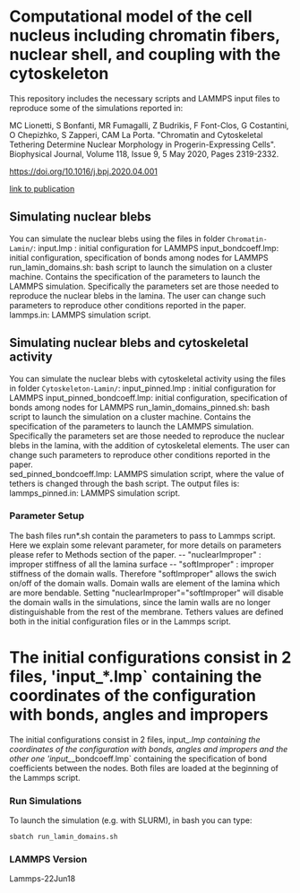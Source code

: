 # Computational model of the cell nucleus including chromatin fibers, nuclear shell, and coupling with the cytoskeleton
This repository includes the necessary scripts and LAMMPS input files to reproduce some of the simulations reported in:

MC Lionetti, S Bonfanti, MR Fumagalli, Z Budrikis, F Font-Clos, G Costantini, O Chepizhko, S Zapperi, CAM La Porta.
"Chromatin and Cytoskeletal Tethering Determine Nuclear Morphology in Progerin-Expressing Cells".
Biophysical Journal, Volume 118, Issue 9, 5 May 2020, Pages 2319-2332.

https://doi.org/10.1016/j.bpj.2020.04.001

[link to publication](https://www.sciencedirect.com/science/article/abs/pii/S0006349520303015)

## Simulating nuclear blebs
You can simulate the nuclear blebs using the files in folder `Chromatin-Lamin/`: 
 input.lmp : initial configuration for LAMMPS
 input_bondcoeff.lmp: initial configuration, specification of bonds among nodes for LAMMPS
 run_lamin_domains.sh: bash script to launch the simulation on a cluster machine. Contains the specification of the parameters to launch the LAMMPS simulation. Specifically the parameters set are those needed to reproduce the nuclear blebs in the lamina. The user can change such parameters to reproduce other conditions reported in the paper.  
 lammps.in: LAMMPS simulation script. 

## Simulating nuclear blebs and cytoskeletal activity
You can simulate the nuclear blebs with cytoskeletal activity using the files in folder `Cytoskeleton-Lamin/`: 
 input_pinned.lmp : initial configuration for LAMMPS
 input_pinned_bondcoeff.lmp: initial configuration, specification of bonds among nodes for LAMMPS
 run_lamin_domains_pinned.sh: bash script to launch the simulation on a cluster machine. Contains the specification of the parameters to launch the LAMMPS simulation. Specifically the parameters set are those needed to reproduce the nuclear blebs in the lamina, with the addition of cytoskeletal elements. The user can change such parameters to reproduce other conditions reported in the paper.  
 sed_pinned_bondcoeff.lmp: LAMMPS simulation script, where the value of tethers is changed through the bash script. The output files is: 
 lammps_pinned.in: LAMMPS simulation script. 

### Parameter Setup 
The bash files run*.sh contain the parameters to pass to Lammps script.
Here we explain some relevant parameter, for more details on parameters please refer to Methods section of the paper.
 -- "nuclearImproper" : improper stiffness of all the lamina surface
 -- "softImproper" : improper stiffness of the domain walls. Therefore "softImproper" allows the swich on/off of the domain walls. Domain walls are element of the lamina which are more bendable.
Setting "nuclearImproper"="softImproper" will disable the domain walls in the simulations, since the lamin walls are no longer distinguishable from the rest of the membrane.
Tethers values are defined both in the initial configuration files or in the Lammps script. 

The initial configurations consist in 2 files, 'input_*.lmp` containing the coordinates of the configuration with bonds, angles and impropers 
=======
The initial configurations consist in 2 files, input_*.lmp containing the coordinates of the configuration with bonds, angles and impropers
and  the other one 'input_*_bondcoeff.lmp` containing the specification of bond coefficients between the nodes.
Both files are loaded at the beginning of the Lammps script.

### Run Simulations
To launch the simulation (e.g. with SLURM), in bash you can type:
```
sbatch run_lamin_domains.sh
```
### LAMMPS Version 
Lammps-22Jun18
